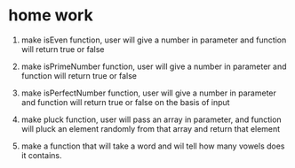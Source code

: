 # home work

1) make isEven function, user will give a number in parameter and function will return true or false

2) make isPrimeNumber function, user will give a number in parameter and function will return true or false

3) make isPerfectNumber function, user will give a number in parameter and function will return true or false on the basis of input


4) make pluck function, user will pass an array in parameter, and function will pluck an element randomly from that array and return that element

5) make a function that will take a word and wil tell how many vowels does it contains. 
